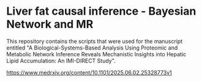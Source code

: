 # Liver fat causal inference - Bayesian Network and MR

This repository contains the scripts that were used for the manuscript entitled "A Biological-Systems-Based Analysis Using Proteomic and Metabolic Network Inference
Reveals Mechanistic Insights into Hepatic Lipid Accumulation: An IMI-DIRECT Study".

https://www.medrxiv.org/content/10.1101/2025.06.02.25328773v1




